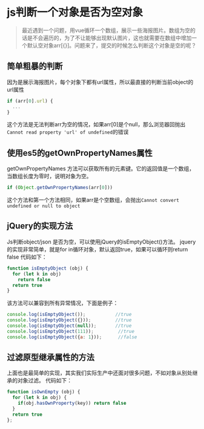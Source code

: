 # js判断一个对象是否为空对象

> 最近遇到一个问题，用vue循环一个数组，展示一些海报图片。数组为空的话是不会遍历的，为了不让能够出现默认图片，这也就需要在数组中增加一个默认空对象arr[{}]。问题来了，提交的时候怎么判断这个对象是空的呢？

## 简单粗暴的判断

因为是展示海报图片，每个对象下都有url属性，所以最直接的判断当前object的url属性
```js
if (arr[0].url) {
  ...
}
```
这个方法是无法判断arr为空的情况，如果arr[0]是个null，那么浏览器回抛出`Cannot read property 'url' of undefined`的错误

## 使用es5的getOwnPropertyNames属性

getOwnPropertyNames 方法可以获取所有的元素键。它的返回值是一个数组，当数组长度为零时，说明对象为空。
```js
if (Object.getOwnPropertyNames(arr[0]))
```
这个方法和第一个方法相同，如果arr是个空数组，会抛出`Cannot convert undefined or null to object`

## jQuery的实现方法

Js判断object/json 是否为空，可以使用jQuery的isEmptyObject()方法。
jquery的实现非常简单，就是for in循环对象，默认返回true，如果可以循环则return false
代码如下：
```js
function isEmptyObject (obj) {
  for (let k in obj)
    return false
  return true
}
```
该方法可以兼容到所有异常情况，下面是例子：
```js
console.log(isEmptyObject());           //true
console.log(isEmptyObject({}));         //true
console.log(isEmptyObject(null));       //true
console.log(isEmptyObject(111));         //true
console.log(isEmptyObject({a: 1}));      //false
```

## 过滤原型继承属性的方法
上面也是最简单的实现，其实我们实际生产中还面对很多问题，不如对象从别处继承的对象过滤。
代码如下：
```js
function isOwnEmpty (obj) {
  for (let k in obj) {
    if(obj.hasOwnProperty(key)) return false
  }
  return true
};
```